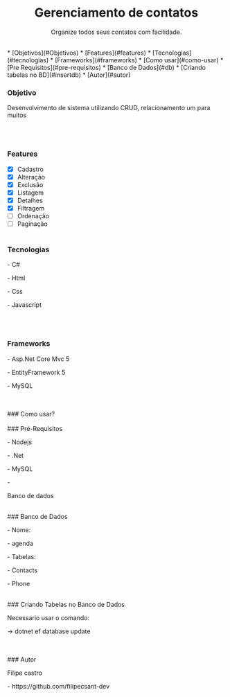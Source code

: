 <h1 align="center">Gerenciamento de contatos</h1>

<p align="center">Organize todos seus contatos com facilidade.</p>
<br />
* [Objetivos](#Objetivos)
* [Features](#features)
* [Tecnologias](#tecnologias)
* [Frameworks](#frameworks)
* [Como usar](#como-usar)
   * [Pre Requisitos](#pre-requisitos)
   * [Banco de Dados](#db)
   * [Criando tabelas no BD](#insertdb)
* [Autor](#autor)
<br />

### Objetivo
<p id="objetivo">Desenvolvimento de sistema utilizando CRUD, relacionamento um para muitos </p>
<br /><br />

### Features

- [x] Cadastro
- [x] Alteração
- [x] Exclusão
- [x] Listagem 
- [x] Detalhes
- [x] Filtragem
- [ ] Ordenação
- [ ] Paginação
<br /><br />

### Tecnologias
<p id="tecnologias">
  <p>- C#</p>
  <p>- Html</p>
  <p>- Css</p>
  <p>- Javascript</p>
</p>
<br /><br />

### Frameworks
<p id="frameworks">
  <p>- Asp.Net Core Mvc 5</p>
  <p>- EntityFramework 5</p>
  <p>- MySQL</p>
</p>
<br /><br />

<div id="como-usar">
### Como usar?
<br /><br />
  
  <div id="pre-requisitos">
     ### Pré-Requisitos
     <p>- Nodejs</p>
     <p>- .Net</p>
     <p>- MySQL</p>
     <p>- <div id="db">Banco de dados</div></p
  </div>
  <br />
  
  <div id="db">
   ### Banco de Dados
    <p>- Nome:</p>
     <p>- agenda</p>
   <p>- Tabelas:</p>
    <p> - Contacts</p>
     <p>- Phone</p>
  </div>
  <br />
  
  <div id="insertdb">
   ### Criando Tabelas no Banco de Dados
    <p>Necessario usar o comando:</p>
   <p> -> dotnet ef database update</p>
  </div>
  <br /><br />
  
</div>

<div id="autor">
   ### Autor
    <p>Filipe castro</p>
    <p>- https://github.com/filipecsant-dev</p>
  </div>


